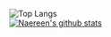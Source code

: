 ![Top Langs](https://github-readme-stats.vercel.app/api/top-langs/?username=Dou-D&layout=compact)  
[![Naereen's github stats](https://github-readme-stats.vercel.app/api?username=Dou-D&show_icons=true&theme=radical)](https://github.com/anuraghazra/github-readme-stats)
